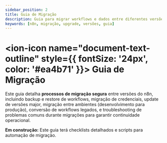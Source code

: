 ```yaml
---
sidebar_position: 2
title: Guia de Migração
description: Guia para migrar workflows e dados entre diferentes versões e ambientes do n8n
keywords: [n8n, migração, upgrade, versões, guia]
---
```


# <ion-icon name="document-text-outline" style={{ fontSize: '24px', color: '#ea4b71' }}></ion-icon> Guia de Migração

Este guia detalha **processos de migração segura** entre versões do n8n, incluindo backup e restore de workflows, migração de credenciais, update de versões major, migração entre ambientes (desenvolvimento para produção), conversão de workflows legados, e troubleshooting de problemas comuns durante migrações para garantir continuidade operacional.

**Em construção:** Este guia terá checklists detalhados e scripts para automação de migração.
